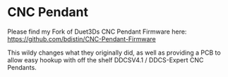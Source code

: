 # CNC Pendant
Please find my Fork of Duet3Ds CNC Pendant Firmware here: https://github.com/bdistin/CNC-Pendant-Firmware

This wildy changes what they originally did, as well as providing a PCB to allow easy hookup with off the shelf DDCSV4.1 / DDCS-Expert CNC Pendants.
